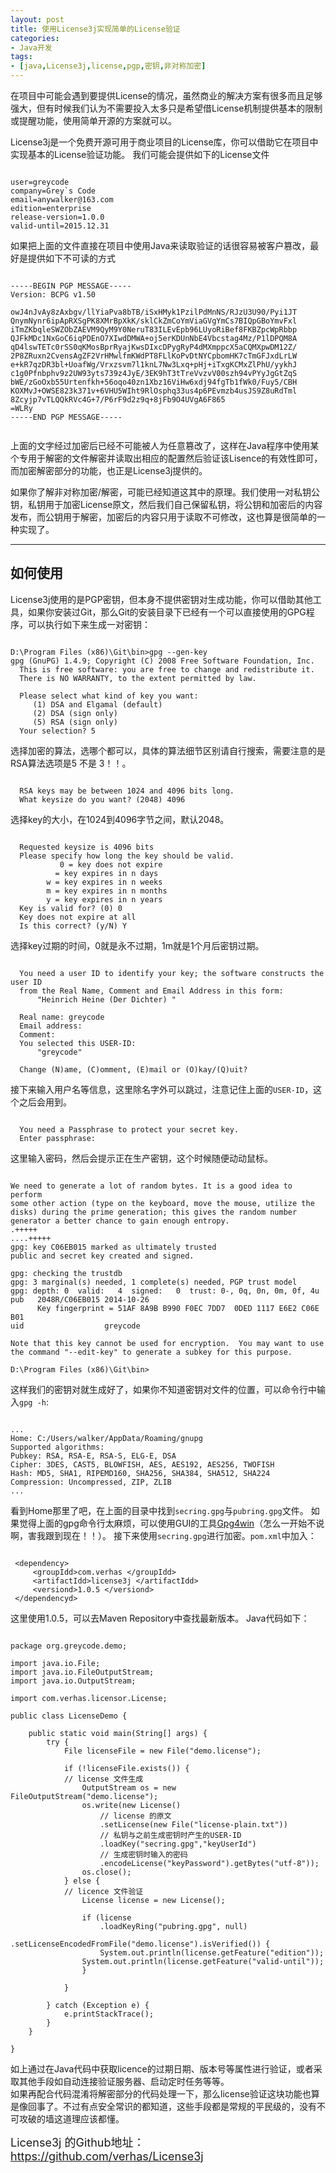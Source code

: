 ```yaml
---
layout: post
title: 使用License3j实现简单的License验证
categories:
- Java开发
tags:
- [java,License3j,license,pgp,密钥,非对称加密]
---
```

<link rel="stylesheet" href="/media/highlight/styles/github.css">
<script src="/media/highlight/highlight.pack.js"></script>
<script>
$(document).ready(function() {
  $('pre code').each(function(i, block) {
    hljs.highlightBlock(block);
  });
});
</script>

在项目中可能会遇到要提供License的情况，虽然商业的解决方案有很多而且足够强大，但有时候我们认为不需要投入太多只是希望借License机制提供基本的限制或提醒功能，使用简单开源的方案就可以。

License3j是一个免费开源可用于商业项目的License库，你可以借助它在项目中实现基本的License验证功能。
我们可能会提供如下的License文件
<pre><code class="text">
user=greycode
company=Grey`s Code
email=anywalker@163.com
edition=enterprise
release-version=1.0.0
valid-until=2015.12.31
</code></pre>
如果把上面的文件直接在项目中使用Java来读取验证的话很容易被客户篡改，最好是提供如下不可读的方式
<pre><code class="text">
-----BEGIN PGP MESSAGE-----
Version: BCPG v1.50

owJ4nJvAy8zAxbgv/llYiaPva8bTB/iSxHMyk1PzilPdMnNS/RJzU3U90/Pyi1JT
QnymNynr6ipApRXSgPK8XMrBpXkK/sklCkZmCoYmViaGVgYmCs7BIQpGBoYmvFxl
iTmZKbqleSWZObZAEVM9QyM9Y0NeruT83ILEvEpb96LUyoRiBef8FKBZpcWpRbbp
QJFkMDc1NxGoC6iqPDEnO7XIwdDMWA+oj5erKDUnNbE4Vbcstag4Mz/P1lDPQM8A
qD4lswTETc0rSS0qKMosBprRyajKwsDIxcDPygRyP4dMXmppcX5aCQMXpwDM12Z/
2P8ZRuxn2CvensAgZF2VrHMwlfmKWdPT8FLlKoPvDtNYCpbomHK7cTmGFJxdLrLW
e+kR7qzDR3bl+UoafWg/Vrxzsvm7l1knL7Nw3Lxq+pHj+iTxgKCMxZlPhU/yykhJ
c1g0Pfnbphv9z2UW93yts739z4JyE/3EK9hT3tTreVvzvV00szh94vPYyJgGtZqS
bWE/zGoOxb55Urtenfkh+56oqo40zn1Xbz16ViHw6xdj94fgTb1fWk0/Fuy5/CBH
KOXMvJ+OWSE823k371v+6VHU5WIht9RlOsphq33us4p6PEvmzb4usJS9Z8uRdTml
8Zcyjp7vTLQQkRVc4G+7/P6rF9d2z9q+8jFb9O4UVgA6F865
=WLRy
-----END PGP MESSAGE-----

</code></pre>

上面的文字经过加密后已经不可能被人为任意篡改了，这样在Java程序中使用某个专用于解密的文件解密并读取出相应的配置然后验证该Lisence的有效性即可，而加密解密部分的功能，也正是License3j提供的。

如果你了解非对称加密/解密，可能已经知道这其中的原理。我们使用一对私钥公钥，私钥用于加密License原文，然后我们自己保留私钥，将公钥和加密后的内容发布，而公钥用于解密，加密后的内容只用于读取不可修改，这也算是很简单的一种实现了。

------
## 如何使用
License3j使用的是PGP密钥，但本身不提供密钥对生成功能，你可以借助其他工具，如果你安装过Git，那么Git的安装目录下已经有一个可以直接使用的GPG程序，可以执行如下来生成一对密钥：
<pre><code class="text">
D:\Program Files (x86)\Git\bin>gpg --gen-key
gpg (GnuPG) 1.4.9; Copyright (C) 2008 Free Software Foundation, Inc.
  This is free software: you are free to change and redistribute it.
  There is NO WARRANTY, to the extent permitted by law.

  Please select what kind of key you want:
     (1) DSA and Elgamal (default)
     (2) DSA (sign only)
     (5) RSA (sign only)
  Your selection? 5
</code></pre>
选择加密的算法，选哪个都可以，具体的算法细节区别请自行搜索，需要注意的是RSA算法选项是5 不是 3！！。
<pre><code class="text">
  RSA keys may be between 1024 and 4096 bits long.
  What keysize do you want? (2048) 4096
</code></pre>
选择key的大小，在1024到4096字节之间，默认2048。
<pre><code class="text">
  Requested keysize is 4096 bits
  Please specify how long the key should be valid.
           0 = key does not expire
        <n>  = key expires in n days
        <n>w = key expires in n weeks
        <n>m = key expires in n months
        <n>y = key expires in n years
  Key is valid for? (0) 0
  Key does not expire at all
  Is this correct? (y/N) Y
</code></pre>
选择key过期的时间，0就是永不过期，1m就是1个月后密钥过期。
<pre><code class="text">
  You need a user ID to identify your key; the software constructs the user ID
  from the Real Name, Comment and Email Address in this form:
      "Heinrich Heine (Der Dichter) <heinrichh@duesseldorf.de>"

  Real name: greycode
  Email address:
  Comment:
  You selected this USER-ID:
      "greycode"

  Change (N)ame, (C)omment, (E)mail or (O)kay/(Q)uit?
</code></pre>
接下来输入用户名等信息，这里除名字外可以跳过，注意记住上面的`USER-ID`，这个之后会用到。
<pre><code class="text">
  You need a Passphrase to protect your secret key.
  Enter passphrase:
</code></pre>
这里输入密码，然后会提示正在生产密钥，这个时候随便动动鼠标。
<pre><code class="text">
We need to generate a lot of random bytes. It is a good idea to perform
some other action (type on the keyboard, move the mouse, utilize the
disks) during the prime generation; this gives the random number
generator a better chance to gain enough entropy.
.+++++
....+++++
gpg: key C06EB015 marked as ultimately trusted
public and secret key created and signed.

gpg: checking the trustdb
gpg: 3 marginal(s) needed, 1 complete(s) needed, PGP trust model
gpg: depth: 0  valid:   4  signed:   0  trust: 0-, 0q, 0n, 0m, 0f, 4u
pub   2048R/C06EB015 2014-10-26
      Key fingerprint = 51AF 8A9B B990 F0EC 7DD7  0DED 1117 E6E2 C06E B01
uid                  greycode

Note that this key cannot be used for encryption.  You may want to use
the command "--edit-key" to generate a subkey for this purpose.

D:\Program Files (x86)\Git\bin>
</code></pre>
这样我们的密钥对就生成好了，如果你不知道密钥对文件的位置，可以命令行中输入`gpg -h`:
<pre><code class="text">
...
Home: C:/Users/walker/AppData/Roaming/gnupg
Supported algorithms:
Pubkey: RSA, RSA-E, RSA-S, ELG-E, DSA
Cipher: 3DES, CAST5, BLOWFISH, AES, AES192, AES256, TWOFISH
Hash: MD5, SHA1, RIPEMD160, SHA256, SHA384, SHA512, SHA224
Compression: Uncompressed, ZIP, ZLIB
...
</code></pre>
看到Home那里了吧，在上面的目录中找到`secring.gpg`与`pubring.gpg`文件。
如果觉得上面的gpg命令行太麻烦，可以使用GUI的工具[Gpg4win]( http://www.gpg4win.org/download.html)（怎么一开始不说啊，害我跟到现在！！）。
接下来使用`secring.gpg`进行加密。`pom.xml`中加入：
<pre><code class="xml">
 &lt;dependency>
	 &lt;groupIdd&gt;com.verhas &lt;/groupIdd&gt;
	 &lt;artifactIdd&gt;license3j &lt;/artifactIdd&gt;
	 &lt;versiond&gt;1.0.5 &lt;/versiond&gt;
 &lt;/dependencyd&gt;
</code></pre>
这里使用1.0.5，可以去Maven Repository中查找最新版本。
Java代码如下：
<pre><code class="java">
package org.greycode.demo;

import java.io.File;
import java.io.FileOutputStream;
import java.io.OutputStream;

import com.verhas.licensor.License;

public class LicenseDemo {

	public static void main(String[] args) {
		try {
			File licenseFile = new File("demo.license");
			
			if (!licenseFile.exists()) {
			// license 文件生成
				OutputStream os = new FileOutputStream("demo.license");
				os.write(new License()
				    // license 的原文
				    .setLicense(new File("license-plain.txt"))
				    // 私钥与之前生成密钥时产生的USER-ID
				    .loadKey("secring.gpg","keyUserId")
				    // 生成密钥时输入的密码
				    .encodeLicense("keyPassword").getBytes("utf-8"));
				os.close();
			} else {
			// licence 文件验证
			    License license = new License();

			    if (license
				    .loadKeyRing("pubring.gpg", null)
				    .setLicenseEncodedFromFile("demo.license").isVerified()) {
			    	System.out.println(license.getFeature("edition"));
				System.out.println(license.getFeature("valid-until"));
			    }
			
			}
			
		} catch (Exception e) {
			e.printStackTrace();
		}
	}

}
</code></pre>
如上通过在Java代码中获取licence的过期日期、版本号等属性进行验证，或者采取其他手段如自动连接验证服务器、启动定时任务等等。  
如果再配合代码混淆将解密部分的代码处理一下，那么license验证这块功能也算是像回事了。不过有点安全常识的都知道，这些手段都是常规的平民级的，没有不可攻破的墙这道理应该都懂。  
<div style="font-size:18px;margin:0 0 10px 0;">
License3j 的Github地址：
<i class="fa fa-github" style="color:black;margin-right:5px;"></i><a href="https://github.com/verhas/License3j" target="_blank">https://github.com/verhas/License3j</a>
</div>
